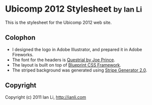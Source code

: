 Ubicomp 2012 Stylesheet <small>by Ian Li</small>
================================================

This is the stylesheet for the Ubicomp 2012 web site.

Colophon
--------

- I designed the logo in Adobe Illustrator, and prepared it in Adobe Fireworks.
- The font for the headers is [Questrial by Joe Prince](http://www.google.com/webfonts/specimen/Questrial).
- The layout is built on top of [Blueprint CSS Framework](http://blueprintcss.org/).
- The striped background was generated using [Stripe Generator 2.0](http://www.stripegenerator.com/).

Copyright
---------

Copyright (c) 2011 Ian Li, http://ianli.com